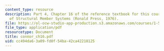 ```yaml
---
content_type: resource
description: Part 4, Chapter 16 of the reference textbook for this course, Analysis
  of Structural Member Systems (Ronald Press, 1976).
file: https://ol-ocw-studio-app-production.s3.amazonaws.com/courses/1-571-structural-analysis-and-control-spring-2004/cc494da63a09fd0f54ba42ca42218125_connor_ch16.pdf
file_type: application/pdf
resourcetype: Document
title: connor_ch16.pdf
uid: cc494da6-3a09-fd0f-54ba-42ca42218125
---
```

